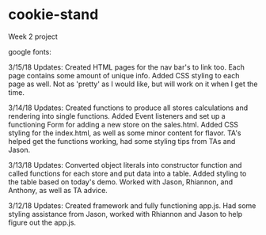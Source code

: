 # cookie-stand
Week 2 project

google fonts:
<link href="https://fonts.googleapis.com/css?family=Kalam:700" rel="stylesheet">
<link href="https://fonts.googleapis.com/css?family=Teko" rel="stylesheet">

3/15/18 Updates:
Created HTML pages for the nav bar's to link too. Each page contains some amount of unique info. Added CSS styling to each page as well. Not as 'pretty' as I would like, but will work on it when I get the time. 

3/14/18 Updates:
Created functions to produce all stores calculations and rendering into single functions. Added Event listeners and set up a functioning Form for adding a new store on the sales.html. Added CSS styling for the index.html, as well as some minor content for flavor. TA's helped get the functions working, had some styling tips from TAs and Jason. 

3/13/18 Updates:
Converted object literals into constructor function and called functions for each store and put data into a table. Added styling to the table based on today's demo. Worked with Jason, Rhiannon, and Anthony, as well as TA advice. 

3/12/18 Updates:
Created framework and fully functioning app.js. Had some styling assistance from Jason, worked with Rhiannon and Jason to help figure out the app.js. 

